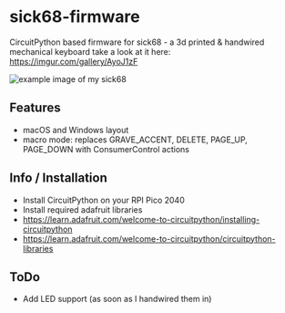 # sick68-firmware

CircuitPython based firmware for sick68 - a 3d printed &amp; handwired mechanical keyboard
take a look at it here: https://imgur.com/gallery/AyoJ1zF

![example image of my sick68](https://imgur.com/vyssxIp)

## Features

* macOS and Windows layout
* macro mode: replaces GRAVE_ACCENT, DELETE, PAGE_UP, PAGE_DOWN with ConsumerControl actions

## Info / Installation

* Install CircuitPython on your RPI Pico 2040
* Install required adafruit libraries
* https://learn.adafruit.com/welcome-to-circuitpython/installing-circuitpython
* https://learn.adafruit.com/welcome-to-circuitpython/circuitpython-libraries

## ToDo

* Add LED support (as soon as I handwired them in)
